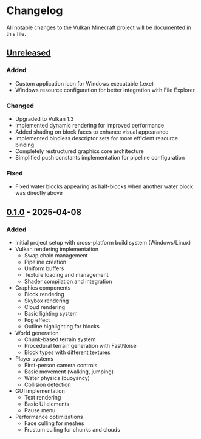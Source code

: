 # Changelog

All notable changes to the Vulkan Minecraft project will be documented in this file.

## [Unreleased]

### Added
- Custom application icon for Windows executable (.exe)
- Windows resource configuration for better integration with File Explorer

### Changed
- Upgraded to Vulkan 1.3
- Implemented dynamic rendering for improved performance
- Added shading on block faces to enhance visual appearance
- Implemented bindless descriptor sets for more efficient resource binding
- Completely restructured graphics core architecture
- Simplified push constants implementation for pipeline configuration

### Fixed
- Fixed water blocks appearing as half-blocks when another water block was directly above


## [0.1.0] - 2025-04-08

### Added
- Initial project setup with cross-platform build system (Windows/Linux)
- Vulkan rendering implementation
  - Swap chain management
  - Pipeline creation
  - Uniform buffers
  - Texture loading and management
  - Shader compilation and integration
- Graphics components
  - Block rendering
  - Skybox rendering
  - Cloud rendering
  - Basic lighting system
  - Fog effect
  - Outline highlighting for blocks
- World generation
  - Chunk-based terrain system
  - Procedural terrain generation with FastNoise
  - Block types with different textures
- Player systems
  - First-person camera controls
  - Basic movement (walking, jumping)
  - Water physics (buoyancy)
  - Collision detection
- GUI implementation
  - Text rendering
  - Basic UI elements
  - Pause menu
- Performance optimizations
  - Face culling for meshes
  - Frustum culling for chunks and clouds

[Unreleased]: https://github.com/raphvrl/vulkan-minecraft/compare/v0.1.0...HEAD
[0.1.0]: https://github.com/raphvrl/vulkan-minecraft/releases/tag/v0.1.0
